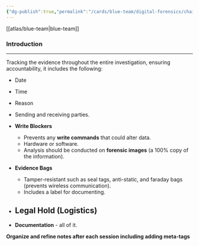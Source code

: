 ```yaml
---
{"dg-publish":true,"permalink":"/cards/blue-team/digital-forensics/chain-of-custody/"}
---
```


[[atlas/blue-team\|blue-team]]
### Introduction
---
Tracking the evidence throughout the entire investigation, ensuring accountability, it includes the following:

- Date
- Time
- Reason
- Sending and receiving parties.

- **Write Blockers**
	- Prevents any **write commands** that could alter data.
	- Hardware or software.
	- Analysis should be conducted on **forensic images** (a 100% copy of the information).
- **Evidence Bags**
	- Tamper-resistant such as seal tags, anti-static, and faraday bags (prevents wireless communication).
	- Includes a label for documenting.
- **Legal Hold** (Logistics)
	- 
- **Documentation** - all of it.


**Organize and refine notes after each session including adding meta-tags**

